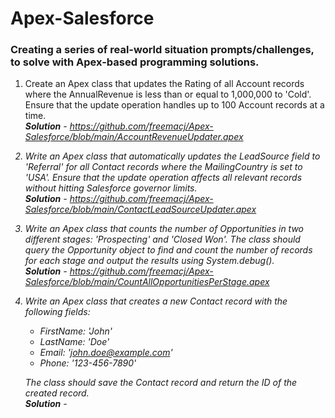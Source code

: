 # Apex-Salesforce
<h3>Creating a series of real-world situation prompts/challenges, to solve with Apex-based programming solutions.</h3>


1) Create an Apex class that updates the Rating of all Account records where the AnnualRevenue is less than or equal to 1,000,000 to 'Cold'. Ensure that the update operation handles up to 100 Account records at a time.
    <br><Strong><em>Solution<em></Strong> - https://github.com/freemacj/Apex-Salesforce/blob/main/AccountRevenueUpdater.apex


2) Write an Apex class that automatically updates the LeadSource field to 'Referral' for all Contact records where the MailingCountry is set to 'USA'. Ensure that the update operation affects all relevant records without hitting Salesforce governor limits.
    <br><Strong><em>Solution<em></Strong> - https://github.com/freemacj/Apex-Salesforce/blob/main/ContactLeadSourceUpdater.apex


3) Write an Apex class that counts the number of Opportunities in two different stages: 'Prospecting' and 'Closed Won'. The class should query the Opportunity object to find and count the number of records for each stage and output the results using System.debug().
    <br><Strong><em>Solution<em></Strong> - https://github.com/freemacj/Apex-Salesforce/blob/main/CountAllOpportunitiesPerStage.apex


4) Write an Apex class that creates a new Contact record with the following fields:

    - FirstName: 'John'
    - LastName: 'Doe'
    - Email: 'john.doe@example.com'
    - Phone: '123-456-7890'

    The class should save the Contact record and return the ID of the created record.
    <br><Strong><em>Solution<em></Strong> -
